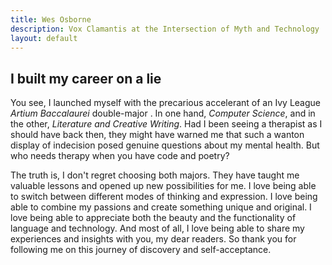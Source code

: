 ```yaml
---
title: Wes Osborne
description: Vox Clamantis at the Intersection of Myth and Technology 
layout: default
---
```


## I built my career on a lie 
You see, I launched myself with the precarious accelerant of an Ivy League *Artium Baccalaurei* double-major . In one hand, *Computer Science*, and in the other, *Literature and Creative Writing*. Had I been seeing a therapist as I should have back then, they might have warned me that such a wanton display of indecision posed genuine questions about my mental health. But who needs therapy when you have code and poetry?

The truth is, I don't regret choosing both majors. They have taught me valuable lessons and opened up new possibilities for me. I love being able to switch between different modes of thinking and expression. I love being able to combine my passions and create something unique and original. I love being able to appreciate both the beauty and the functionality of language and technology. And most of all, I love being able to share my experiences and insights with you, my dear readers. So thank you for following me on this journey of discovery and self-acceptance. 



